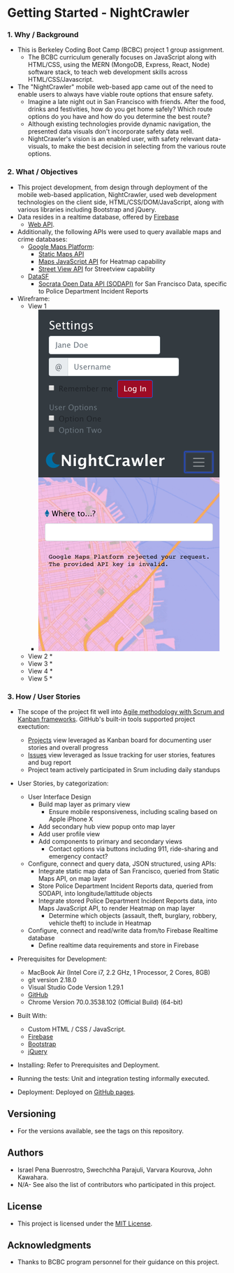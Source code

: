 # Getting Started - NightCrawler
### 1. Why / Background
  * This is Berkeley Coding Boot Camp (BCBC) project 1 group assignment.
    * The BCBC curriculum generally focuses on JavaScript along with HTML/CSS, using the MERN (MongoDB, Express, React, Node) software stack, to teach web development skills across HTML/CSS/Javascript. 
  * The "NightCrawler" mobile web-based app came out of the need to enable users to always have viable route options that ensure safety.
    * Imagine a late night out in San Francisco with friends. After the food, drinks and festivities, how do you get home safely? Which route options do you have and how do you determine the best route?
    * Although existing technologies provide dynamic navigation, the presented data visuals don't incorporate safety data well.
    * NightCrawler's vision is an enabled user, with safety relevant data-visuals, to make the best decision in selecting from the various route options. 

### 2. What / Objectives
  * This project development, from design through deployment of the mobile web-based application, NightCrawler, used web development technologies on the client side, HTML/CSS/DOM/JavaScript, along with various libraries including Bootstrap and jQuery.
  * Data resides in a realtime database, offered by [Firebase](https://firebase.google.com/docs/?authuser=0)
    * [Web API](https://firebase.google.com/docs/web/setup?authuser=0).
  * Additionally, the following APIs were used to query available maps and crime databases:
    * [Google Maps Platform](https://developers.google.com/maps/documentation/):
      * [Static Maps API](https://developers.google.com/maps/documentation/maps-static/intro)
      * [Maps JavaScript API](https://developers.google.com/maps/documentation/javascript/tutorial) for Heatmap capability
      * [Street View API](https://developers.google.com/maps/documentation/streetview/intro) for Streetview capability
    * [DataSF](https://datasf.org/opendata/)
      * [Socrata Open Data API (SODAPI)](https://dev.socrata.com/foundry/data.sfgov.org/cuks-n6tp) for San Francisco Data, specific to Police Department Incident Reports
  * Wireframe:
    * View 1
      * ![nightcrawler-readme.png](assets/images/nightcrawler-readme.png "app UI")
    * View 2
      * 
    * View 3
      * 
    * View 4
      * 
    * View 5
      * 

### 3. How / User Stories
  * The scope of the project fit well into [Agile methodology with Scrum and Kanban frameworks](https://en.wikipedia.org/wiki/Agile_software_development). GitHub's built-in tools supported project exectution:
    * [Projects](https://github.com/jkawahara/bcbc-project1/projects/1) view leveraged as Kanban board for documenting user stories and overall progress 
    * [Issues](https://github.com/jkawahara/bcbc-project1/issues) view leveraged as Issue tracking for user stories, features and bug report
    * Project team actively participated in Srum including daily standups
  * User Stories, by categorization:
    * User Interface Design
      * Build map layer as primary view
        * Ensure mobile responsiveness, including scaling based on Apple iPhone X
      * Add secondary hub view popup onto map layer
      * Add user profile view
      * Add components to primary and secondary views
        * Contact options via buttons including 911, ride-sharing and emergency contact?
    * Configure, connect and query data, JSON structured, using APIs:
      * Integrate static map data of San Francisco, queried from Static Maps API, on map layer
      * Store Police Department Incident Reports data, queried from SODAPI, into longitude/lattitude objects
      * Integrate stored Police Department Incident Reports data, into Maps JavaScript API, to render Heatmap on map layer
        * Determine which objects (assault, theft, burglary, robbery, vehicle theft) to include in Heatmap 
    * Configure, connect and read/write data from/to Firebase Realtime database
      * Define realtime data requirements and store in Firebase 

  * Prerequisites for Development:
    * MacBook Air (Intel Core i7, 2.2 GHz, 1 Processor, 2 Cores, 8GB)
    * git version 2.18.0
    * Visual Studio Code Version 1.29.1
    * [GitHub](https://github.com/jkawahara/firebase)
    * Chrome Version 70.0.3538.102 (Official Build) (64-bit)

  * Built With:
    * Custom HTML / CSS / JavaScript.
    * [Firebase](https://www.gstatic.com/firebasejs/5.5.9/firebase.js)
    * [Bootstrap](https://getbootstrap.com/docs/4.1/getting-started/introduction/)
    * [jQuery](https://cdnjs.cloudflare.com/ajax/libs/jquery/3.2.1/jquery.min.js)

  * Installing: Refer to Prerequisites and Deployment.

  * Running the tests: Unit and integration testing informally executed.

  * Deployment: Deployed on [GitHub pages](https://jkawahara.github.io/bcbc-project1/).

## Versioning
  * For the versions available, see the tags on this repository.

## Authors
  * Israel Pena Buenrostro, Swechchha Parajuli, Varvara Kourova, John Kawahara.
  * N/A- See also the list of contributors who participated in this project.

## License
  * This project is licensed under the [MIT License](LICENSE).

## Acknowledgments
  * Thanks to BCBC program personnel for their guidance on this project.
